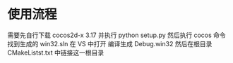 # 使用流程
需要先自行下载 cocos2d-x 3.17
并执行 python setup.py
然后执行 cocos 命令
找到生成的 win32.sln
在 VS 中打开
编译生成 Debug.win32
然后在根目录 CMakeListst.txt 中链接这一根目录
